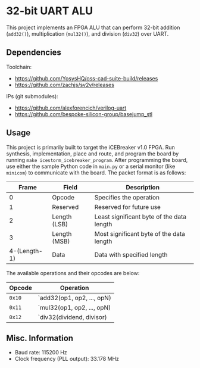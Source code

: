 
# 32-bit UART ALU

This project implements an FPGA ALU that can perform 32-bit addition (`add32()`), multiplication (`mul32()`), and division (`div32`) over UART.

## Dependencies

Toolchain:
* <https://github.com/YosysHQ/oss-cad-suite-build/releases>
* <https://github.com/zachjs/sv2v/releases>

IPs (git submodules):
* <https://github.com/alexforencich/verilog-uart>
* <https://github.com/bespoke-silicon-group/basejump_stl>

## Usage
This project is primarily built to target the iCEBreaker v1.0 FPGA. Run synthesis, implementation, place and route, and program the board by running `make icestorm_icebreaker_program`.
After programming the board, use either the sample Python code in `main.py` or a serial monitor (like `minicom`) to communicate with the board. The packet format is as follows:

| Frame        | Field          | Description                               |
|--------------|----------------|-------------------------------------------|
| 0            | Opcode         | Specifies the operation                   |
| 1            | Reserved       | Reserved for future use                   |
| 2            | Length (LSB)   | Least significant byte of the data length |
| 3            | Length (MSB)   | Most significant byte of the data length  |
| 4-(Length-1) | Data           | Data with specified length                |

The available operations and their opcodes are below:

| Opcode |          Operation         |
|--------|----------------------------|
| `0x10` | `add32(op1, op2, ..., opN) |
| `0x11` | `mul32(op1, op2, ..., opN) |
| `0x12` | `div32(dividend, divisor)  |


## Misc. Information

* Baud rate: 115200 Hz
* Clock frequency (PLL output): 33.178 MHz
